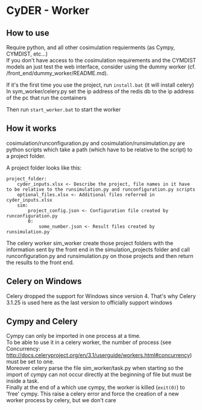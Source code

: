 CyDER - Worker
=======

How to use
----

Require python, and all other cosimulation requierments (as Cympy, CYMDIST, etc...)  
If you don't have access to the cosimulation requirements and the CYMDIST models an just test the web interface, consider using the dummy worker (cf. /front_end/dummy_worker/README.md). 

If it's the first time you use the project, run `install.bat` (it will install celery)  
In sym_worker/celery.py set the ip address of the redis db to the ip address of the pc that run the containers

Then run `start_worker.bat` to start the worker

How it works
------

cosimulation/runconfiguration.py and cosimulation/runsimulation.py are python scripts which take a path (which have to be relative to the script) to a project folder.

A project folder looks like this:
```
project_folder:
    cyder_inputs.xlsx <- Describe the project, file names in it have to be relative to the runsimulation.py and runconfiguration.py scripts
    optional_files.xlsx <- Additional files referred in cyder_inputs.xlsx
    sim:
        project_config.json <- Configuration file created by runconfiguration.py
        0:
            some_number.json <- Result files created by runsimulation.py
```

The celery worker sim_worker create those project folders with the information sent by the front end in the simulation_projects folder and call runconfiguration.py and runsimulation.py on those projects and then return the results to the front end.

Celery on Windows
-------

Celery dropped the support for Windows since version 4. That's why Celery 3.1.25 is used here as the last version to officially support windows

Cympy and Celery
-----

Cympy can only be imported in one process at a time.  
To be able to use it in a celery worker, the number of process (see Concurrency: http://docs.celeryproject.org/en/3.1/userguide/workers.html#concurrency) must be set to one.  
Moreover celery parse the file sim_worker/task.py when starting so the import of cympy can not occur directly at the beginning of file but must be inside a task.  
Finally at the end of a which use cympy, the worker is killed (`exit(0)`) to 'free' cympy. This raise a celery error and force the creation of a new worker process by celery, but we don't care 
